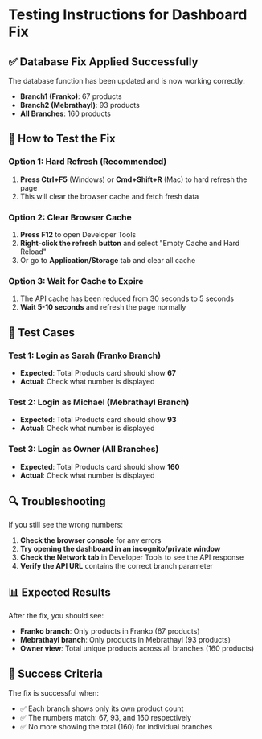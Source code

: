 # Testing Instructions for Dashboard Fix

## ✅ Database Fix Applied Successfully

The database function has been updated and is now working correctly:
- **Branch1 (Franko)**: 67 products
- **Branch2 (Mebrathayl)**: 93 products  
- **All Branches**: 160 products

## 🔄 How to Test the Fix

### Option 1: Hard Refresh (Recommended)
1. **Press Ctrl+F5** (Windows) or **Cmd+Shift+R** (Mac) to hard refresh the page
2. This will clear the browser cache and fetch fresh data

### Option 2: Clear Browser Cache
1. **Press F12** to open Developer Tools
2. **Right-click the refresh button** and select "Empty Cache and Hard Reload"
3. Or go to **Application/Storage** tab and clear all cache

### Option 3: Wait for Cache to Expire
1. The API cache has been reduced from 30 seconds to 5 seconds
2. **Wait 5-10 seconds** and refresh the page normally

## 🧪 Test Cases

### Test 1: Login as Sarah (Franko Branch)
- **Expected**: Total Products card should show **67**
- **Actual**: Check what number is displayed

### Test 2: Login as Michael (Mebrathayl Branch)  
- **Expected**: Total Products card should show **93**
- **Actual**: Check what number is displayed

### Test 3: Login as Owner (All Branches)
- **Expected**: Total Products card should show **160**
- **Actual**: Check what number is displayed

## 🔍 Troubleshooting

If you still see the wrong numbers:

1. **Check the browser console** for any errors
2. **Try opening the dashboard in an incognito/private window**
3. **Check the Network tab** in Developer Tools to see the API response
4. **Verify the API URL** contains the correct branch parameter

## 📊 Expected Results

After the fix, you should see:
- **Franko branch**: Only products in Franko (67 products)
- **Mebrathayl branch**: Only products in Mebrathayl (93 products)
- **Owner view**: Total unique products across all branches (160 products)

## 🎯 Success Criteria

The fix is successful when:
- ✅ Each branch shows only its own product count
- ✅ The numbers match: 67, 93, and 160 respectively
- ✅ No more showing the total (160) for individual branches
